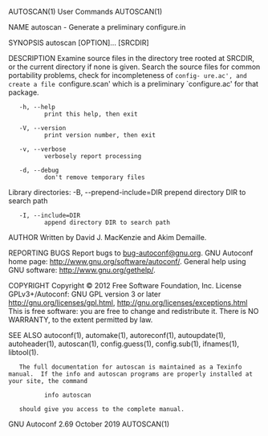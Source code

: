 AUTOSCAN(1)                                                                                     User Commands                                                                                     AUTOSCAN(1)

NAME
       autoscan - Generate a preliminary configure.in

SYNOPSIS
       autoscan [OPTION]... [SRCDIR]

DESCRIPTION
       Examine source files in the directory tree rooted at SRCDIR, or the current directory if none is given.  Search the source files for common portability problems, check for incompleteness of `config‐
       ure.ac', and create a file `configure.scan' which is a preliminary `configure.ac' for that package.

       -h, --help
              print this help, then exit

       -V, --version
              print version number, then exit

       -v, --verbose
              verbosely report processing

       -d, --debug
              don't remove temporary files

   Library directories:
       -B, --prepend-include=DIR
              prepend directory DIR to search path

       -I, --include=DIR
              append directory DIR to search path

AUTHOR
       Written by David J. MacKenzie and Akim Demaille.

REPORTING BUGS
       Report bugs to <bug-autoconf@gnu.org>.
       GNU Autoconf home page: <http://www.gnu.org/software/autoconf/>.
       General help using GNU software: <http://www.gnu.org/gethelp/>.

COPYRIGHT
       Copyright © 2012 Free Software Foundation, Inc.  License GPLv3+/Autoconf: GNU GPL version 3 or later <http://gnu.org/licenses/gpl.html>, <http://gnu.org/licenses/exceptions.html>
       This is free software: you are free to change and redistribute it.  There is NO WARRANTY, to the extent permitted by law.

SEE ALSO
       autoconf(1), automake(1), autoreconf(1), autoupdate(1), autoheader(1), autoscan(1), config.guess(1), config.sub(1), ifnames(1), libtool(1).

       The full documentation for autoscan is maintained as a Texinfo manual.  If the info and autoscan programs are properly installed at your site, the command

              info autoscan

       should give you access to the complete manual.

GNU Autoconf 2.69                                                                                October 2019                                                                                     AUTOSCAN(1)
